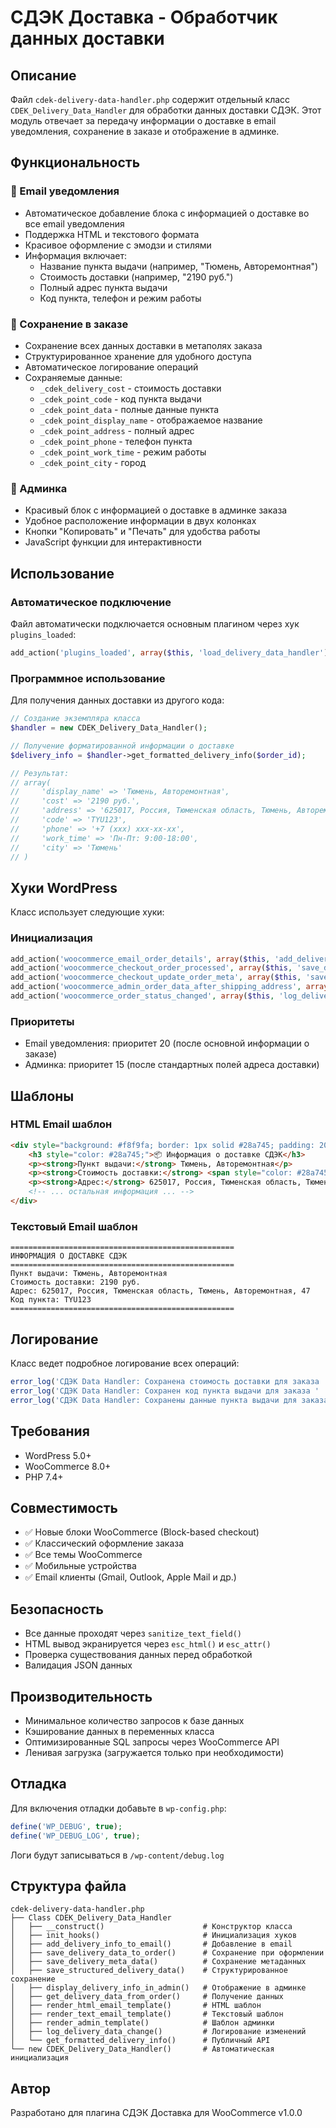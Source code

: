 # СДЭК Доставка - Обработчик данных доставки

## Описание

Файл `cdek-delivery-data-handler.php` содержит отдельный класс `CDEK_Delivery_Data_Handler` для обработки данных доставки СДЭК. Этот модуль отвечает за передачу информации о доставке в email уведомления, сохранение в заказе и отображение в админке.

## Функциональность

### 📧 Email уведомления
- Автоматическое добавление блока с информацией о доставке во все email уведомления
- Поддержка HTML и текстового формата
- Красивое оформление с эмодзи и стилями
- Информация включает:
  - Название пункта выдачи (например, "Тюмень, Авторемонтная")
  - Стоимость доставки (например, "2190 руб.")
  - Полный адрес пункта выдачи
  - Код пункта, телефон и режим работы

### 💾 Сохранение в заказе
- Сохранение всех данных доставки в метаполях заказа
- Структурированное хранение для удобного доступа
- Автоматическое логирование операций
- Сохраняемые данные:
  - `_cdek_delivery_cost` - стоимость доставки
  - `_cdek_point_code` - код пункта выдачи
  - `_cdek_point_data` - полные данные пункта
  - `_cdek_point_display_name` - отображаемое название
  - `_cdek_point_address` - полный адрес
  - `_cdek_point_phone` - телефон пункта
  - `_cdek_point_work_time` - режим работы
  - `_cdek_point_city` - город

### 🔧 Админка
- Красивый блок с информацией о доставке в админке заказа
- Удобное расположение информации в двух колонках
- Кнопки "Копировать" и "Печать" для удобства работы
- JavaScript функции для интерактивности

## Использование

### Автоматическое подключение
Файл автоматически подключается основным плагином через хук `plugins_loaded`:

```php
add_action('plugins_loaded', array($this, 'load_delivery_data_handler'));
```

### Программное использование
Для получения данных доставки из другого кода:

```php
// Создание экземпляра класса
$handler = new CDEK_Delivery_Data_Handler();

// Получение форматированной информации о доставке
$delivery_info = $handler->get_formatted_delivery_info($order_id);

// Результат:
// array(
//     'display_name' => 'Тюмень, Авторемонтная',
//     'cost' => '2190 руб.',
//     'address' => '625017, Россия, Тюменская область, Тюмень, Авторемонтная, 47',
//     'code' => 'TYU123',
//     'phone' => '+7 (xxx) xxx-xx-xx',
//     'work_time' => 'Пн-Пт: 9:00-18:00',
//     'city' => 'Тюмень'
// )
```

## Хуки WordPress

Класс использует следующие хуки:

### Инициализация
```php
add_action('woocommerce_email_order_details', array($this, 'add_delivery_info_to_email'), 20, 4);
add_action('woocommerce_checkout_order_processed', array($this, 'save_delivery_data_to_order'), 10, 3);
add_action('woocommerce_checkout_update_order_meta', array($this, 'save_delivery_meta_data'), 10, 1);
add_action('woocommerce_admin_order_data_after_shipping_address', array($this, 'display_delivery_info_in_admin'), 15);
add_action('woocommerce_order_status_changed', array($this, 'log_delivery_data_change'), 10, 3);
```

### Приоритеты
- Email уведомления: приоритет 20 (после основной информации о заказе)
- Админка: приоритет 15 (после стандартных полей адреса доставки)

## Шаблоны

### HTML Email шаблон
```html
<div style="background: #f8f9fa; border: 1px solid #28a745; padding: 20px; margin: 20px 0; border-radius: 8px;">
    <h3 style="color: #28a745;">📦 Информация о доставке СДЭК</h3>
    <p><strong>Пункт выдачи:</strong> Тюмень, Авторемонтная</p>
    <p><strong>Стоимость доставки:</strong> <span style="color: #28a745;">2190 руб.</span></p>
    <p><strong>Адрес:</strong> 625017, Россия, Тюменская область, Тюмень, Авторемонтная, 47</p>
    <!-- ... остальная информация ... -->
</div>
```

### Текстовый Email шаблон
```
==================================================
ИНФОРМАЦИЯ О ДОСТАВКЕ СДЭК
==================================================
Пункт выдачи: Тюмень, Авторемонтная
Стоимость доставки: 2190 руб.
Адрес: 625017, Россия, Тюменская область, Тюмень, Авторемонтная, 47
Код пункта: TYU123
==================================================
```

## Логирование

Класс ведет подробное логирование всех операций:

```php
error_log('СДЭК Data Handler: Сохранена стоимость доставки для заказа ' . $order_id . ': ' . $delivery_cost . ' руб.');
error_log('СДЭК Data Handler: Сохранен код пункта выдачи для заказа ' . $order_id . ': ' . $point_code);
error_log('СДЭК Data Handler: Сохранены данные пункта выдачи для заказа ' . $order_id . ': ' . $point_name);
```

## Требования

- WordPress 5.0+
- WooCommerce 8.0+
- PHP 7.4+

## Совместимость

- ✅ Новые блоки WooCommerce (Block-based checkout)
- ✅ Классический оформление заказа
- ✅ Все темы WooCommerce
- ✅ Мобильные устройства
- ✅ Email клиенты (Gmail, Outlook, Apple Mail и др.)

## Безопасность

- Все данные проходят через `sanitize_text_field()`
- HTML вывод экранируется через `esc_html()` и `esc_attr()`
- Проверка существования данных перед обработкой
- Валидация JSON данных

## Производительность

- Минимальное количество запросов к базе данных
- Кэширование данных в переменных класса
- Оптимизированные SQL запросы через WooCommerce API
- Ленивая загрузка (загружается только при необходимости)

## Отладка

Для включения отладки добавьте в `wp-config.php`:

```php
define('WP_DEBUG', true);
define('WP_DEBUG_LOG', true);
```

Логи будут записываться в `/wp-content/debug.log`

## Структура файла

```
cdek-delivery-data-handler.php
├── Class CDEK_Delivery_Data_Handler
│   ├── __construct()                      # Конструктор класса
│   ├── init_hooks()                       # Инициализация хуков
│   ├── add_delivery_info_to_email()       # Добавление в email
│   ├── save_delivery_data_to_order()      # Сохранение при оформлении
│   ├── save_delivery_meta_data()          # Сохранение метаданных
│   ├── save_structured_delivery_data()    # Структурированное сохранение
│   ├── display_delivery_info_in_admin()   # Отображение в админке
│   ├── get_delivery_data_from_order()     # Получение данных
│   ├── render_html_email_template()       # HTML шаблон
│   ├── render_text_email_template()       # Текстовый шаблон
│   ├── render_admin_template()            # Шаблон админки
│   ├── log_delivery_data_change()         # Логирование изменений
│   └── get_formatted_delivery_info()      # Публичный API
└── new CDEK_Delivery_Data_Handler()       # Автоматическая инициализация
```

## Автор

Разработано для плагина СДЭК Доставка для WooCommerce v1.0.0